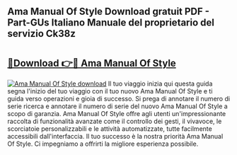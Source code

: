 ## Ama Manual Of Style Download gratuit PDF - Part-GUs Italiano Manuale del proprietario del servizio Ck38z

# <h2><a href="http://dfekp4.blite.top/?on=Ama+Manual+Of+Style">🔗Download 👉🔴 Ama Manual Of Style</a></h2>

[![Ama Manual Of Style download](https://i.imgur.com/lujVjoI.png)](http://dfekp4.blite.top/?on=Ama+Manual+Of+Style)
Il tuo viaggio inizia qui questa guida segna l'inizio del tuo viaggio con il tuo nuovo Ama Manual Of Style e ti guida verso operazioni e gioia di successo. Si prega di annotare il numero di serie ricerca e annotare il numero di serie del nuovo Ama Manual Of Style a scopo di garanzia. Ama Manual Of Style offre agli utenti un'impressionante raccolta di funzionalità avanzate come il controllo dei gesti, il vivavoce, le scorciatoie personalizzabili e le attività automatizzate, tutte facilmente accessibili dall'interfaccia. Il tuo successo è la nostra priorità Ama Manual Of Style. Ci impegniamo a offrirti la migliore esperienza possibile.
